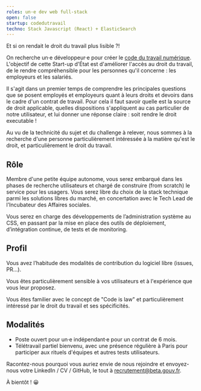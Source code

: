 ```yaml
---
roles: un·e dev web full-stack
open: false
startup: codedutravail
techno: Stack Javascript (React) + ElasticSearch
---
```


Et si on rendait le droit du travail plus lisible ?!

<!--more-->

On recherche un·e développeur·e pour créer le [code du travail numérique](https://beta.gouv.fr/startup/codedutravail.html). L'objectif de cette Start-up d'État est d'améliorer l'accès au droit du travail, de le rendre compréhensible pour les personnes qu'il concerne : les employeurs et les salariés.

Il s'agit dans un premier temps de comprendre les principales questions que se posent employés et employeurs quant à leurs droits et devoirs dans le cadre d'un contrat de travail.
Pour cela il faut savoir quelle est la source de droit applicable, quelles dispositions s'appliquent au cas particulier de notre utilisateur, et lui donner une réponse claire : soit rendre le droit executable !

Au vu de la technicité du sujet et du challenge à relever, nous sommes à la recherche d'une personne particulièrement intéressée à la matière qu'est le droit, et particulièrement le droit du travail.

## Rôle

Membre d'une petite équipe autonome, vous serez embarqué dans les phases de recherche utilisateurs et chargé de construire (from scratch) le service pour les usagers.
Vous serez libre du choix de la stack technique parmi les solutions libres du marché, en concertation avec le Tech Lead de l'Incubateur des Affaires sociales.

Vous serez en charge des développements de l’administration système au CSS, en passant par la mise en place des outils de déploiement, d’intégration continue, de tests et de monitoring.

## Profil

Vous avez l’habitude des modalités de contribution du logiciel libre (issues, PR…).

Vous êtes particulièrement sensible à vos utilisateurs et à l'expérience que vous leur proposez.

Vous êtes familier avec le concept de "Code is law" et particulièrement intéressé par le droit du travail et ses spécificités.

## Modalités

- Poste ouvert pour un·e indépendant·e pour un contrat de 6 mois.
- Télétravail partiel bienvenu, avec une présence régulière à Paris pour participer aux rituels d'équipes et autres tests utilisateurs.

Racontez-nous pourquoi vous auriez envie de nous rejoindre et envoyez-nous votre LinkedIn / CV / GitHub, le tout à [recrutement@beta.gouv.fr](mailto:recrutement@beta.gouv.fr).

À bientôt ! 😀
